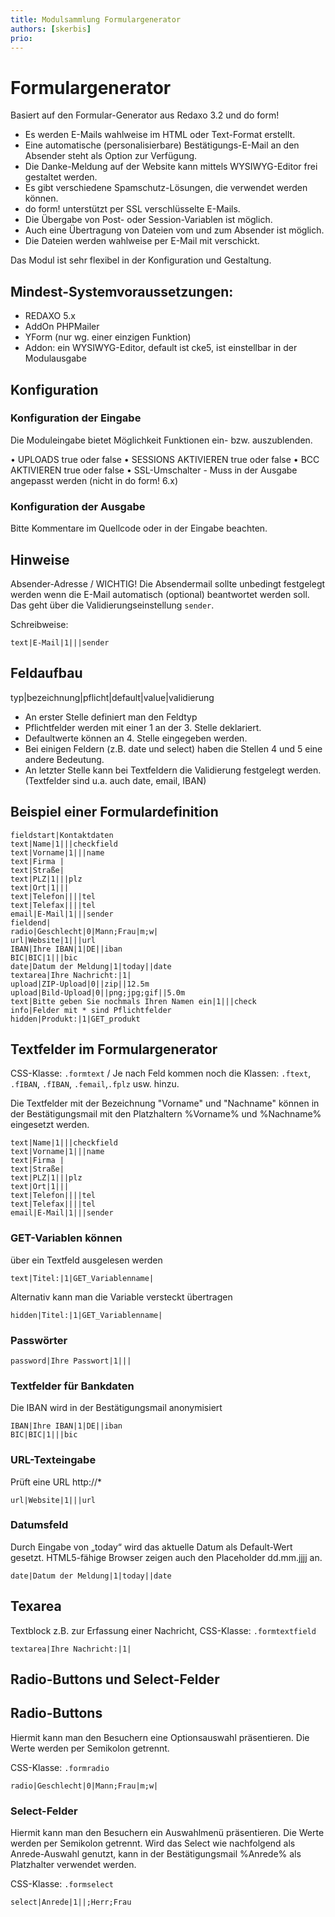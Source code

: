 ```yaml
---
title: Modulsammlung Formulargenerator
authors: [skerbis]
prio:
---
```


# Formulargenerator

Basiert auf den Formular-Generator aus Redaxo 3.2 und do form! 

-	Es werden E-Mails wahlweise im HTML oder Text-Format erstellt.
-	Eine automatische (personalisierbare) Bestätigungs-E-Mail an den Absender steht als Option zur Verfügung.
-	Die Danke-Meldung auf der Website kann mittels WYSIWYG-Editor frei gestaltet werden.
-	Es gibt verschiedene Spamschutz-Lösungen, die verwendet werden können.
-	do form! unterstützt per SSL verschlüsselte E-Mails.
-	Die Übergabe von Post- oder Session-Variablen ist möglich.
-	Auch eine Übertragung von Dateien vom und zum Absender ist möglich.
-	Die Dateien werden wahlweise per E-Mail mit verschickt.

Das Modul ist sehr flexibel in der Konfiguration und Gestaltung. 

## Mindest-Systemvoraussetzungen:

- REDAXO 5.x
- AddOn PHPMailer
- YForm (nur wg. einer einzigen Funktion) 
- Addon: ein WYSIWYG-Editor, default ist cke5, ist einstellbar in der Modulausgabe

## Konfiguration

### Konfiguration der Eingabe 

Die Moduleingabe bietet Möglichkeit Funktionen ein- bzw. auszublenden. 

•	UPLOADS true oder false
•	SESSIONS AKTIVIEREN true oder false
•	BCC AKTIVIEREN true oder false
•	SSL-Umschalter - Muss in der Ausgabe angepasst werden (nicht in do form! 6.x)

### Konfiguration der Ausgabe

Bitte Kommentare im Quellcode oder in der Eingabe beachten.


## Hinweise 

Absender-Adresse / WICHTIG!
Die Absendermail sollte unbedingt festgelegt werden wenn die E-Mail automatisch (optional) beantwortet werden soll. Das geht über die Validierungseinstellung `sender`.

Schreibweise:

```
text|E-Mail|1|||sender
```

## Feldaufbau

typ|bezeichnung|pflicht|default|value|validierung

- An erster Stelle definiert man den Feldtyp
- Pflichtfelder werden mit einer 1 an der 3. Stelle deklariert.
- Defaultwerte können an 4. Stelle eingegeben werden.
- Bei einigen Feldern (z.B. date und select) haben die Stellen 4 und 5 eine andere Bedeutung.
- An letzter Stelle kann bei Textfeldern die Validierung festgelegt werden. (Textfelder sind u.a. auch date, email, IBAN)

## Beispiel einer Formulardefinition

```
fieldstart|Kontaktdaten
text|Name|1|||checkfield
text|Vorname|1|||name
text|Firma |
text|Straße|
text|PLZ|1|||plz
text|Ort|1|||
text|Telefon||||tel
text|Telefax||||tel
email|E-Mail|1|||sender
fieldend|
radio|Geschlecht|0|Mann;Frau|m;w|
url|Website|1|||url
IBAN|Ihre IBAN|1|DE||iban
BIC|BIC|1|||bic
date|Datum der Meldung|1|today||date
textarea|Ihre Nachricht:|1| 
upload|ZIP-Upload|0||zip||12.5m
upload|Bild-Upload|0||png;jpg;gif||5.0m
text|Bitte geben Sie nochmals Ihren Namen ein|1|||check
info|Felder mit * sind Pflichtfelder
hidden|Produkt:|1|GET_produkt
```

## Textfelder im Formulargenerator

CSS-Klasse: `.formtext` / Je nach Feld kommen noch die Klassen: `.ftext`, `.fIBAN`, `.fIBAN`, `.femail`,`.fplz` usw. hinzu.

Die Textfelder mit der Bezeichnung "Vorname" und "Nachname" können in der Bestätigungsmail mit den Platzhaltern %Vorname% und %Nachname% eingesetzt werden.

```
text|Name|1|||checkfield 
text|Vorname|1|||name 
text|Firma | 
text|Straße| 
text|PLZ|1|||plz
text|Ort|1||| 
text|Telefon||||tel 
text|Telefax||||tel 
email|E-Mail|1|||sender 
```

### GET-Variablen können 

über ein Textfeld ausgelesen werden

```
text|Titel:|1|GET_Variablenname|
```

Alternativ kann man die Variable versteckt übertragen

```
hidden|Titel:|1|GET_Variablenname|
```

### Passwörter 

```
password|Ihre Passwort|1|||
```

### Textfelder für Bankdaten 

Die IBAN wird in der Bestätigungsmail anonymisiert

```
IBAN|Ihre IBAN|1|DE||iban 
BIC|BIC|1|||bic 
```

### URL-Texteingabe 

Prüft eine URL http://*

```
url|Website|1|||url 
```

 ### Datumsfeld

Durch Eingabe von „today“ wird das aktuelle Datum als Default-Wert gesetzt.
HTML5-fähige Browser zeigen auch den Placeholder dd.mm.jjjj an.

```
date|Datum der Meldung|1|today||date 
```


## Texarea

Textblock z.B. zur Erfassung einer Nachricht, CSS-Klasse: `.formtextfield`

```
textarea|Ihre Nachricht:|1|  
```

## Radio-Buttons und Select-Felder

## Radio-Buttons

Hiermit kann man den Besuchern eine Optionsauswahl präsentieren. Die Werte werden per Semikolon getrennt.

CSS-Klasse: `.formradio`

```
radio|Geschlecht|0|Mann;Frau|m;w| 
```

### Select-Felder

Hiermit kann man den Besuchern ein Auswahlmenü präsentieren. Die Werte werden per Semikolon getrennt.
Wird das Select wie nachfolgend als Anrede-Auswahl genutzt, kann in der Bestätigungsmail %Anrede% als Platzhalter verwendet werden.

CSS-Klasse: `.formselect`

```
select|Anrede|1||;Herr;Frau
```
